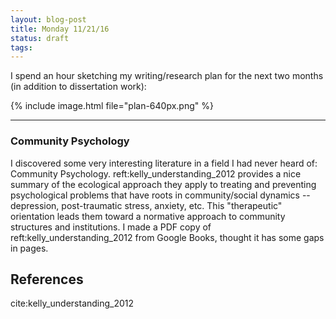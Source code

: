 ```yaml
---
layout: blog-post
title: Monday 11/21/16
status: draft
tags:
---
```


I spend an hour sketching my writing/research plan for the next two months (in addition to dissertation work):

{% include image.html file="plan-640px.png" %}
____

### Community Psychology

I discovered some very interesting literature in a field I had never heard of: Community Psychology.  reft:kelly_understanding_2012 provides a nice summary of the ecological approach they apply to treating and preventing psychological problems that have roots in community/social dynamics -- depression, post-traumatic stress, anxiety, etc.  This "therapeutic" orientation leads them toward a normative approach to community structures and institutions.  I made a PDF copy of reft:kelly_understanding_2012 from Google Books, thought it has some gaps in pages.


## References

<p class="hangingindent">
cite:kelly_understanding_2012
</p>





    

